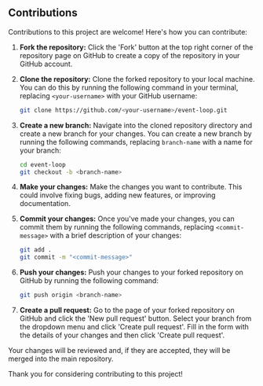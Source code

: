 ## Contributions

Contributions to this project are welcome! Here's how you can contribute:

1. **Fork the repository:** Click the 'Fork' button at the top right corner of the repository page on GitHub to create a copy of the repository in your GitHub account.

2. **Clone the repository:** Clone the forked repository to your local machine. You can do this by running the following command in your terminal, replacing `<your-username>` with your GitHub username:

   ```bash
   git clone https://github.com/<your-username>/event-loop.git
   ```

3. **Create a new branch:** Navigate into the cloned repository directory and create a new branch for your changes. You can create a new branch by running the following commands, replacing `branch-name` with a name for your branch:

   ```bash
   cd event-loop
   git checkout -b <branch-name>
   ```

4. **Make your changes:** Make the changes you want to contribute. This could involve fixing bugs, adding new features, or improving documentation.

5. **Commit your changes:** Once you've made your changes, you can commit them by running the following commands, replacing `<commit-message>` with a brief description of your changes:

   ```bash
   git add .
   git commit -m "<commit-message>"
   ```

6. **Push your changes:** Push your changes to your forked repository on GitHub by running the following command:

   ```bash
   git push origin <branch-name>
   ```

7. **Create a pull request:** Go to the page of your forked repository on GitHub and click the 'New pull request' button. Select your branch from the dropdown menu and click 'Create pull request'. Fill in the form with the details of your changes and then click 'Create pull request'.

Your changes will be reviewed and, if they are accepted, they will be merged into the main repository.

Thank you for considering contributing to this project!
